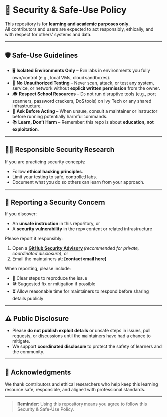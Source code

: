 # 🔐 Security & Safe-Use Policy  

This repository is for **learning and academic purposes only**.  
All contributors and users are expected to act responsibly, ethically, and with respect for others’ systems and data.  

---

## 🛡️ Safe-Use Guidelines  

- 🖥 **Isolated Environments Only** – Run labs in environments you fully own/control (e.g., local VMs, cloud sandboxes).  
- 🚫 **No Unauthorized Testing** – Never scan, attack, or test any system, service, or network without **explicit written permission** from the owner.  
- 🎓 **Respect School Resources** – Do not run disruptive tools (e.g., port scanners, password crackers, DoS tools) on Ivy Tech or any shared infrastructure.  
- 🤝 **Ask Before Acting** – When unsure, consult a maintainer or instructor before running potentially harmful commands.  
- 📚 **Learn, Don’t Harm** – Remember: this repo is about **education, not exploitation**.  

---

## 🧑‍💻 Responsible Security Research  

If you are practicing security concepts:  
- Follow **ethical hacking principles**.  
- Limit your testing to safe, controlled labs.  
- Document what you do so others can learn from your approach.  

---

## 📢 Reporting a Security Concern  

If you discover:  
- An **unsafe instruction** in this repository, or  
- A **security vulnerability** in the repo content or related infrastructure  

Please report it responsibly:  

1. Open a **[GitHub Security Advisory](https://docs.github.com/en/code-security/security-advisories/guidance-on-reporting-and-writing)**
   *(recommended for private, coordinated disclosure)*, or  
2. Email the maintainers at: **[contact email here]**  

When reporting, please include:  
- 🔎 Clear steps to reproduce the issue  
- 🛠 Suggested fix or mitigation if possible  
- ⏳ Allow reasonable time for maintainers to respond before sharing details publicly  

---

## ⚠️ Public Disclosure  

- Please **do not publish exploit details** or unsafe steps in issues, pull requests, or discussions until the maintainers have had a chance to mitigate.  
- We support **coordinated disclosure** to protect the safety of learners and the community.  

---

## 🙏 Acknowledgments  

We thank contributors and ethical researchers who help keep this learning resource safe, responsible, and aligned with professional standards.  

---

> **Reminder**: Using this repository means you agree to follow this Security & Safe-Use Policy.  
